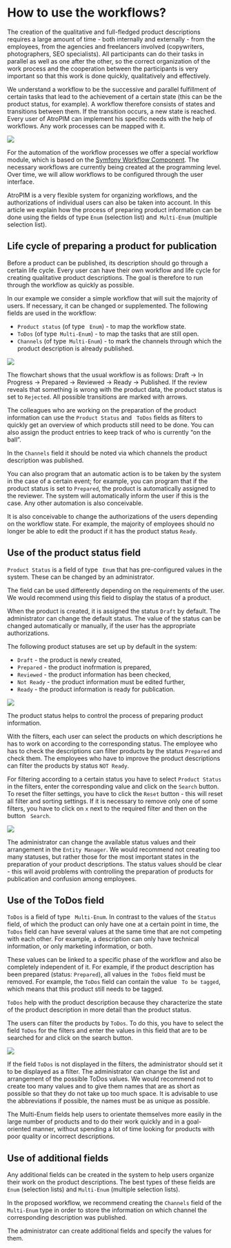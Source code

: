 # How to use the workflows?

The creation of the qualitative and full-fledged product descriptions requires a large amount of time - both internally and externally - from the employees, from the agencies and freelancers involved (copywriters, photographers, SEO specialists). All participants can do their tasks in parallel as well as one after the other, so the correct organization of the work process and the cooperation between the participants is very important so that this work is done quickly, qualitatively and effectively.

We understand a workflow to be the successive and parallel fulfillment of certain tasks that lead to the achievement of a certain state (this can be the product status, for example). A workflow therefore consists of states and transitions between them. If the transition occurs, a new state is reached. Every user of AtroPIM can implement his specific needs with the help of workflows. Any work processes can be mapped with it.

![](../_assets/how-tos/how-to-use-the-workflows/image44.png) 

For the automation of the workflow processes we offer a special workflow module, which is based on the [Symfony Workflow Component](https://symfony.com/doc/current/components/workflow.html). The necessary workflows are currently being created at the programming level. Over time, we will allow workflows to be configured through the user interface.

AtroPIM is a very flexible system for organizing workflows, and the authorizations of individual users can also be taken into account. In this article we explain how the process of preparing product information can be done using the fields of type `Enum` (selection list) and` Multi-Enum` (multiple selection list).

## Life cycle of preparing a product for publication

Before a product can be published, its description should go through a certain life cycle. Every user can have their own workflow and life cycle for creating qualitative product descriptions. The goal is therefore to run through the workflow as quickly as possible.

In our example we consider a simple workflow that will suit the majority of users. If necessary, it can be changed or supplemented. The following fields are used in the workflow:

- `Product status` (of type ` Enum`) - to map the workflow state.
- `ToDos` (of type` Multi-Enum`) - to map the tasks that are still open.
- `Channels` (of type` Multi-Enum`) - to mark the channels through which the product description is already published.

![](../_assets/how-tos/how-to-use-the-workflows/image55.png)

The flowchart shows that the usual workflow is as follows: Draft → In Progress → Prepared → Reviewed → Ready → Published. If the review reveals that something is wrong with the product data, the product status is set to `Rejected`. All possible transitions are marked with arrows.

The colleagues who are working on the preparation of the product information can use the `Product Status` and ` ToDos` fields as filters to quickly get an overview of which products still need to be done. You can also assign the product entries to keep track of who is currently “on the ball”.

In the `Channels` field it should be noted via which channels the product description was published.

You can also program that an automatic action is to be taken by the system in the case of a certain event; for example, you can program that if the product status is set to `Prepared`, the product is automatically assigned to the reviewer. The system will automatically inform the user if this is the case. Any other automation is also conceivable.

It is also conceivable to change the authorizations of the users depending on the workflow state. For example, the majority of employees should no longer be able to edit the product if it has the product status `Ready`.

## Use of the product status field

`Product Status` is a field of type ` Enum` that has pre-configured values in the system. These can be changed by an administrator.

The field can be used differently depending on the requirements of the user. We would recommend using this field to display the status of a product.

When the product is created, it is assigned the status `Draft` by default. The administrator can change the default status. The value of the status can be changed automatically or manually, if the user has the appropriate authorizations.

The following product statuses are set up by default in the system:

- `Draft` - the product is newly created,
- `Prepared` - the product inofrmation is prepared,
- `Reviewed` - the product information has been checked,
- `Not Ready` - the product information must be edited further,
- `Ready` - the product information is ready for publication. 

![](../_assets/how-tos/how-to-use-the-workflows/image36.png)

The product status helps to control the process of preparing product information.

With the filters, each user can select the products on which descriptions he has to work on according to the corresponding status. The employee who has to check the descriptions can filter products by the status `Prepared` and check them. The employees who have to improve the product descriptions can filter the products by status `NOT Ready`.

For filtering according to a certain status you have to select `Product Status` in the filters, enter the corresponding value and click on the `Search` button. To reset the filter settings, you have to click the `Reset` button - this will reset all filter and sorting settings. If it is necessary to remove only one of some filters, you have to click on `x` next to the required filter and then on the button ` Search`.

![](../_assets/how-tos/how-to-use-the-workflows/image43.png)

The administrator can change the available status values and their arrangement in the `Entity Manager`. We would recommend not creating too many statuses, but rather those for the most important states in the preparation of your product descriptions. The status values should be clear - this will avoid problems with controlling the preparation of products for publication and confusion among employees.

## Use of the ToDos field

`ToDos` is a field of type ` Multi-Enum`. In contrast to the values of the `Status` field, of which the product can only have one at a certain point in time, the` ToDos` field can have several values ​​at the same time that are not competing with each other. For example, a description can only have technical information, or only marketing information, or both.

These values ​​can be linked to a specific phase of the workflow and also be completely independent of it. For example, if the product description has been prepared (status: `Prepared`), all values ​​in the` ToDos` field must be removed. For example, the `ToDos` field can contain the value ` To be tagged`, which means that this product still needs to be tagged.

`ToDos` help with the product description because they characterize the state of the product description in more detail than the product status.

The users can filter the products by `ToDos`. To do this, you have to select the field `ToDos` for the filters and enter the values in this field that are to be searched for and click on the search button.

![](../_assets/how-tos/how-to-use-the-workflows/image13.png)

If the field `ToDos` is not displayed in the filters, the administrator should set it to be displayed as a filter. The administrator can change the list and arrangement of the possible ToDos values. We would recommend not to create too many values and to give them names that are as short as possible so that they do not take up too much space. It is advisable to use the abbreviations if possible, the names must be as unique as possible.

The Multi-Enum fields help users to orientate themselves more easily in the large number of products and to do their work quickly and in a goal-oriented manner, without spending a lot of time looking for products with poor quality or incorrect descriptions. 

## Use of additional fields

Any additional fields can be created in the system to help users organize their work on the product descriptions. The best types of these fields are `Enum` (selection lists) and `Multi-Enum` (multiple selection lists).

In the proposed workflow, we recommend creating the `Channels` field of the `Multi-Enum` type in order to store the information on which channel the corresponding description was published. 

The administrator can create additional fields and specify the values for them.
